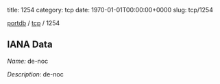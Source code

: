title: 1254
category: tcp
date: 1970-01-01T00:00:00+0000
slug: tcp/1254

[portdb](/) / [tcp](/category/tcp.html) / 1254


## IANA Data

_Name:_ de-noc

_Description:_ de-noc

